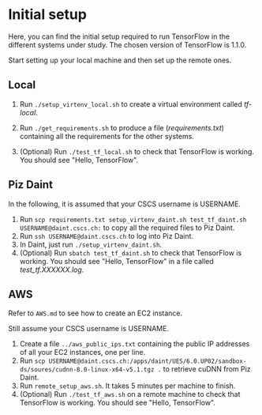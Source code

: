 # Initial setup

Here, you can find the initial setup required to run TensorFlow in the different systems under study.
The chosen version of TensorFlow is 1.1.0.

Start setting up your local machine and then set up the remote ones.

## Local
1. Run `./setup_virtenv_local.sh` to create a virtual environment called *tf-local*.
2. Run `./get_requirements.sh` to produce a file (*requirements.txt*) containing all the requirements for the other systems.

3. (Optional) Run `./test_tf_local.sh` to check that TensorFlow is working. You should see "Hello, TensorFlow".

## Piz Daint
In the following, it is assumed that your CSCS username is USERNAME.

1. Run `scp requirements.txt setup_virtenv_daint.sh test_tf_daint.sh USERNAME@daint.cscs.ch:` to copy all the required files to Piz Daint.
2. Run `ssh USERNAME@daint.cscs.ch` to log into Piz Daint.
3. In Daint, just run `./setup_virtenv_daint.sh`.
5. (Optional) Run `sbatch test_tf_daint.sh` to check that TensorFlow is working. You should see "Hello, TensorFlow" in a file called *test_tf.XXXXXX.log*.

## AWS
Refer to `AWS.md` to see how to create an EC2 instance.

Still assume your CSCS username is USERNAME.

1. Create a file `../aws_public_ips.txt` containing the public IP addresses of all your EC2 instances, one per line.
2. Run `scp USERNAME@daint.cscs.ch:/apps/daint/UES/6.0.UP02/sandbox-ds/soures/cudnn-8.0-linux-x64-v5.1.tgz .` to retrieve cuDNN from Piz Daint.
3. Run `remote_setup_aws.sh`. It takes 5 minutes per machine to finish.
4. (Optional) Run `./test_tf_aws.sh` on a remote machine to check that TensorFlow is working. You should see "Hello, TensorFlow".